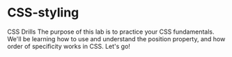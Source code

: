 # CSS-styling
CSS Drills
The purpose of this lab is to practice your CSS fundamentals. We'll be learning how to use and understand the position property, and how order of specificity works in CSS. Let's go!
